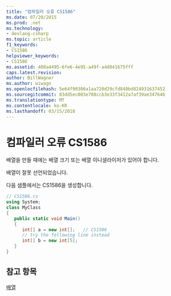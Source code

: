 ```yaml
---
title: "컴파일러 오류 CS1586"
ms.date: 07/20/2015
ms.prod: .net
ms.technology:
- devlang-csharp
ms.topic: article
f1_keywords:
- CS1586
helpviewer_keywords:
- CS1586
ms.assetid: 408a4495-6fe6-4e95-a49f-a4d041675fff
caps.latest.revision: 
author: BillWagner
ms.author: wiwagn
ms.openlocfilehash: 5e64f90306a1aa720d29cfd840bd824931637452
ms.sourcegitcommit: 83dd5ec003e788ccb3e33f3412a7af39ae347646
ms.translationtype: MT
ms.contentlocale: ko-KR
ms.lasthandoff: 03/15/2018
---
```

# <a name="compiler-error-cs1586"></a>컴파일러 오류 CS1586
배열을 만들 때에는 배열 크기 또는 배열 이니셜라이저가 있어야 합니다.  
  
 배열이 잘못 선언되었습니다.  
  
 다음 샘플에서는 CS1586을 생성합니다.  
  
```csharp  
// CS1586.cs  
using System;  
class MyClass  
{  
   public static void Main()  
   {  
      int[] a = new int[];   // CS1586  
      // try the following line instead  
      int[] b = new int[5];  
   }  
}  
```  
  
## <a name="see-also"></a>참고 항목  
 [배열](../../csharp/programming-guide/arrays/index.md)
